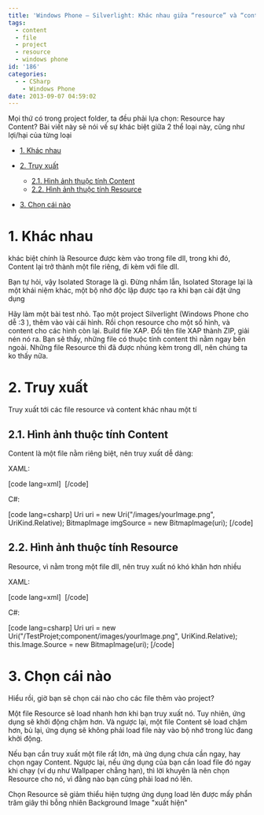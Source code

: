 ```yaml
---
title: 'Windows Phone – Silverlight: Khác nhau giữa “resource” và “content”'
tags:
  - content
  - file
  - project
  - resource
  - windows phone
id: '186'
categories:
  - - CSharp
    - Windows Phone
date: 2013-09-07 04:59:02
---
```


Mọi thứ có trong project folder, ta đều phải lựa chọn: Resource hay Content? Bài viết này sẽ nói về sự khác biệt giữa 2 thể loại này, cũng như lợi/hại của từng loại
<!-- more -->
*   [1. Khác nhau](#1-khác-nhau)
*   [2. Truy xuất](#2-truy-xuất)
    
    *   [2.1. Hình ảnh thuộc tính Content](#21-hình-ảnh-thuộc-tính-content)
    *   [2.2. Hình ảnh thuộc tính Resource](#22-hình-ảnh-thuộc-tính-resource)
*   [3. Chọn cái nào](#3-chọn-cái-nào)

# 1. Khác nhau

khác biệt chính là Resource được kèm vào trong file dll, trong khi đó, Content lại trở thành một file riêng, đi kèm với file dll.

Bạn tự hỏi, vậy Isolated Storage là gì. Đừng nhầm lẫn, Isolated Storage lại là một khái niệm khác, một bộ nhớ độc lập được tạo ra khi bạn cài đặt ứng dụng

Hãy làm một bài test nhỏ. Tạo một project Silverlight (Windows Phone cho dễ :3 ), thêm vào vài cái hình. Rồi chọn resource cho một số hình, và content cho các hình còn lại. Build file XAP. Đổi tên file XAP thành ZIP, giải nén nó ra. Bạn sẽ thấy, những file có thuộc tính content thì nằm ngay bên ngoài. Những file Resource thì đã được nhúng kèm trong dll, nên chúng ta ko thấy nữa.

# 2. Truy xuất

Truy xuất tới các file resource và content khác nhau một tí

## 2.1. Hình ảnh thuộc tính Content

Content là một file nằm riêng biệt, nên truy xuất dễ dàng:

XAML:

\[code lang=xml\] <Image Stretch=”None” Source=”/images/yourImage.png”/> \[/code\]

C#:

\[code lang=csharp\] Uri uri = new Uri("/images/yourImage.png", UriKind.Relative); BitmapImage imgSource = new BitmapImage(uri); \[/code\]

## 2.2. Hình ảnh thuộc tính Resource

Resource, vì nằm trong một file dll, nên truy xuất nó khó khăn hơn nhiều

XAML:

\[code lang=xml\] <Image Source="/TestProjet;component/images/yourImage.png"/> \[/code\]

C#:

\[code lang=csharp\] Uri uri = new Uri("/TestProjet;component/images/yourImage.png", UriKind.Relative); this.Image.Source = new BitmapImage(uri); \[/code\]

# 3. Chọn cái nào

Hiểu rồi, giờ bạn sẽ chọn cái nào cho các file thêm vào project?

Một file Resource sẽ load nhanh hơn khi bạn truy xuất nó. Tuy nhiên, ứng dụng sẽ khởi động chậm hơn. Và ngược lại, một file Content sẽ load chậm hơn, bù lại, ứng dụng sẽ không phải load file này vào bộ nhớ trong lúc đang khởi động.

Nếu bạn cần truy xuất một file rất lớn, mà ứng dụng chưa cần ngay, hay chọn ngay Content. Ngược lại, nếu ứng dụng của bạn cần load file đó ngay khi chạy (ví dụ như Wallpaper chẳng hạn), thì lời khuyên là nên chọn Resource cho nó, vì đằng nào bạn cũng phải load nó lên.

Chọn Resource sẽ giảm thiểu hiện tượng ứng dụng load lên được mấy phần trăm giây thì bỗng nhiên Background Image "xuất hiện"